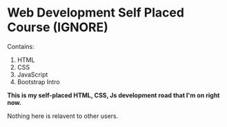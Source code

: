 <h1> Web Development Self Placed Course (IGNORE) </h1>

<div>
  Contains:
  <ol>
    <li>HTML</li>
    <li>CSS</li>
    <li>JavaScript</li>
    <li>Bootstrap Intro</li>
  </ol>
  </div>
  

<b>This is my self-placed HTML, CSS, Js development road that I'm on right now.</b>

Nothing here is relavent to other users.


